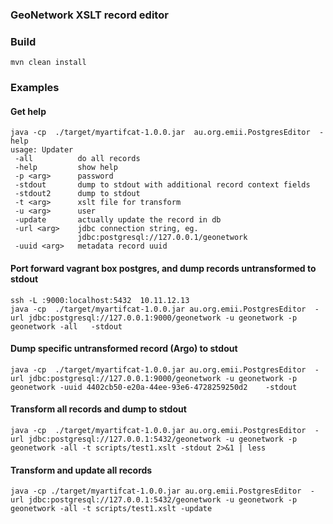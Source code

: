 
### GeoNetwork XSLT record editor

### Build

    mvn clean install

### Examples

#### Get help
```
java -cp  ./target/myartifcat-1.0.0.jar  au.org.emii.PostgresEditor  -help
usage: Updater
 -all          do all records
 -help         show help
 -p <arg>      password
 -stdout       dump to stdout with additional record context fields
 -stdout2      dump to stdout
 -t <arg>      xslt file for transform
 -u <arg>      user
 -update       actually update the record in db
 -url <arg>    jdbc connection string, eg.
               jdbc:postgresql://127.0.0.1/geonetwork
 -uuid <arg>   metadata record uuid
```

#### Port forward vagrant box postgres, and dump records untransformed to stdout
```
ssh -L :9000:localhost:5432  10.11.12.13
java -cp  ./target/myartifcat-1.0.0.jar au.org.emii.PostgresEditor  -url jdbc:postgresql://127.0.0.1:9000/geonetwork -u geonetwork -p geonetwork -all   -stdout
```

#### Dump specific untransformed record (Argo) to stdout
```
java -cp  ./target/myartifcat-1.0.0.jar au.org.emii.PostgresEditor  -url jdbc:postgresql://127.0.0.1:9000/geonetwork -u geonetwork -p geonetwork -uuid 4402cb50-e20a-44ee-93e6-4728259250d2    -stdout   
```

#### Transform all records and dump to stdout
```
java -cp  ./target/myartifcat-1.0.0.jar au.org.emii.PostgresEditor  -url jdbc:postgresql://127.0.0.1:5432/geonetwork -u geonetwork -p geonetwork -all -t scripts/test1.xslt -stdout 2>&1 | less
```

#### Transform and update all records
```
java -cp ./target/myartifcat-1.0.0.jar au.org.emii.PostgresEditor  -url jdbc:postgresql://127.0.0.1:5432/geonetwork -u geonetwork -p geonetwork -all -t scripts/test1.xslt -update
```

